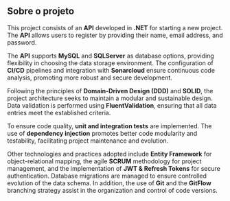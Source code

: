 ## Sobre o projeto

This project consists of an **API** developed in **.NET** for starting a new project. The **API** allows users to register by providing their name, email address, and password. 

The **API** supports **MySQL** and **SQLServer** as database options, providing flexibility in choosing the data storage environment. The configuration of **CI/CD** pipelines and integration with **Sonarcloud** ensure continuous code analysis, promoting more robust and secure development.

Following the principles of **Domain-Driven Design (DDD)** and **SOLID**, the project architecture seeks to maintain a modular and sustainable design. Data validation is performed using **FluentValidation**, ensuring that all data entries meet the established criteria.

To ensure code quality, **unit and integration tests** are implemented. The use of **dependency injection** promotes better code modularity and testability, facilitating project maintenance and evolution.

Other technologies and practices adopted include **Entity Framework** for object-relational mapping, the agile **SCRUM** methodology for project management, and the implementation of **JWT & Refresh Tokens** for secure authentication. Database migrations are managed to ensure controlled evolution of the data schema. In addition, the use of **Git** and the **GitFlow** branching strategy assist in the organization and control of code versions.


